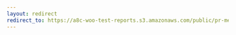 ```yaml
---
layout: redirect
redirect_to: https://a8c-woo-test-reports.s3.amazonaws.com/public/pr-merge/43551/api/index.html
---
```

